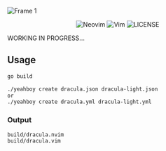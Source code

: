 ![Frame 1](https://github.com/maxmx03/schemecraft/assets/50273941/ee682aae-00cb-4282-ba24-3d9621a430a3)

<div align="center"> 
    
![Neovim](https://img.shields.io/badge/Neovim-v0.9.1+-blue?NeoVim-%2357A143.svg?&style=for-the-badge&logo=neovim&logoColor=white)
![Vim](https://img.shields.io/badge/Vim-9-blue?NeoVim-%2357A143.svg?&style=for-the-badge&logo=vim&logoColor=white)
![LICENSE](https://shields.io/badge/LICENSE-MIT-orange?style=for-the-badge)

</div>

WORKING IN PROGRESS...

## Usage

```bash
go build
```

```bash
./yeahboy create dracula.json dracula-light.json
or
./yeahboy create dracula.yml dracula-light.yml
```

### Output

```bash
build/dracula.nvim
build/dracula.vim
```
